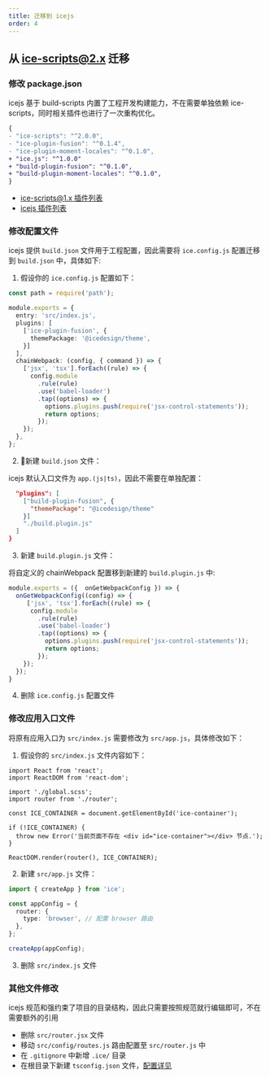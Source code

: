 ```yaml
---
title: 迁移到 icejs
order: 4
---
```


## 从 ice-scripts@2.x 迁移

### 修改 package.json 

icejs 基于 build-scripts 内置了工程开发构建能力，不在需要单独依赖 ice-scripts，同时相关插件也进行了一次重构优化。

```diff
{
- "ice-scripts": "^2.0.0",
- "ice-plugin-fusion": "^0.1.4",
- "ice-plugin-moment-locales": "^0.1.0",
+ "ice.js": "^1.0.0"
+ "build-plugin-fusion": "^0.1.0",
+ "build-plugin-moment-locales": "^0.1.0",
}
```

* [ice-scripts@1.x 插件列表](https://ice.alibaba-inc.com/docs/cli/plugin-list/fusion)
* [icejs 插件列表](https://ice.work/docs/guide/develop/plugin-dev)

### 修改配置文件

icejs 提供 `build.json` 文件用于工程配置，因此需要将 `ice.config.js` 配置迁移到 `build.json` 中，具体如下:

1. 假设你的 `ice.config.js` 配置如下：

```ts
const path = require('path');

module.exports = {
  entry: 'src/index.js',
  plugins: [
    ['ice-plugin-fusion', {
      themePackage: '@icedesign/theme',
    }]
  ],
  chainWebpack: (config, { command }) => {
    ['jsx', 'tsx'].forEach((rule) => {
      config.module
        .rule(rule)
        .use('babel-loader')
        .tap((options) => {
          options.plugins.push(require('jsx-control-statements'));
          return options;
        });
    });
  },
};
```

2. 新建 `build.json` 文件：

icejs 默认入口文件为 `app.(js|ts)`，因此不需要在单独配置：

```json
  "plugins": [
    ["build-plugin-fusion", {
      "themePackage": "@icedesign/theme"
    }]
    "./build.plugin.js"
  ]
}
```

3. 新建 `build.plugin.js` 文件：

将自定义的 chainWebpack 配置移到新建的 `build.plugin.js` 中:

```ts
module.exports = ({  onGetWebpackConfig }) => {
  onGetWebpackConfig((config) => {
     ['jsx', 'tsx'].forEach((rule) => {
      config.module
        .rule(rule)
        .use('babel-loader')
        .tap((options) => {
          options.plugins.push(require('jsx-control-statements'));
          return options;
        });
    });
  });
}
```

4. 删除 `ice.config.js` 配置文件

### 修改应用入口文件

将原有应用入口为 `src/index.js` 需要修改为 `src/app.js`，具体修改如下：

1. 假设你的 `src/index.js` 文件内容如下：

```tsx
import React from 'react';
import ReactDOM from 'react-dom';

import './global.scss';
import router from './router';

const ICE_CONTAINER = document.getElementById('ice-container');

if (!ICE_CONTAINER) {
  throw new Error('当前页面不存在 <div id="ice-container"></div> 节点.');
}

ReactDOM.render(router(), ICE_CONTAINER);
```

2. 新建 `src/app.js` 文件：

```ts
import { createApp } from 'ice';

const appConfig = {
  router: {
    type: 'browser', // 配置 browser 路由
  },
};

createApp(appConfig);
```

3. 删除 `src/index.js` 文件

### 其他文件修改

icejs 规范和强约束了项目的目录结构，因此只需要按照规范就行编辑即可，不在需要额外的引用

- 删除 `src/router.jsx` 文件
- 移动 `src/config/routes.js` 路由配置至 `src/router.js` 中
- 在 `.gitignore` 中新增 `.ice/` 目录
- 在根目录下新建 `tsconfig.json` 文件，[配置详见](https://github.com/ice-lab/icejs/blob/master/examples/basic-spa/tsconfig.json)
